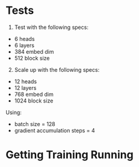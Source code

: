 # Tests
1. Test with the following specs:
- 6 heads
- 6 layers
- 384 embed dim
- 512 block size

2. Scale up with the following specs:
- 12 heads
- 12 layers
- 768 embed dim
- 1024 block size

Using:
- batch size = 128
- gradient accumulation steps = 4

# Getting Training Running

